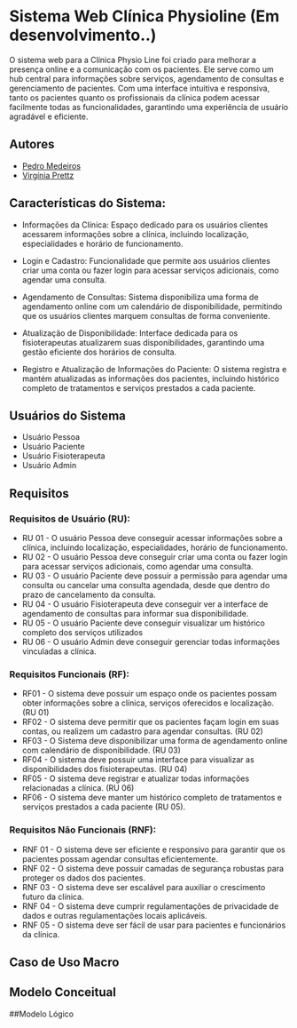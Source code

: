 
# Sistema Web Clínica Physioline (Em desenvolvimento..)

O sistema web para a Clínica Physio Line foi criado para melhorar a presença online e a comunicação com os pacientes. Ele serve como um hub central para informações sobre serviços, agendamento de consultas e gerenciamento de pacientes. Com uma interface intuitiva e responsiva, tanto os pacientes quanto os profissionais da clínica podem acessar facilmente todas as funcionalidades, garantindo uma experiência de usuário agradável e eficiente.


## Autores

- [Pedro Medeiros](https://github.com/Pedromdrs-dv)
- [Virgínia Prettz](https://github.com/VirginiaPrettz)
  
## Características do Sistema:

- Informações da Clínica: Espaço dedicado para os usuários clientes acessarem informações sobre a clínica, incluindo localização, especialidades e horário de funcionamento.

- Login e Cadastro: Funcionalidade que permite aos usuários clientes criar uma conta ou fazer login para acessar serviços adicionais, como agendar uma consulta.

- Agendamento de Consultas: Sistema disponibiliza uma forma de agendamento online com um calendário de disponibilidade, permitindo que os usuários clientes marquem consultas de forma conveniente.

- Atualização de Disponibilidade: Interface dedicada para os fisioterapeutas atualizarem suas disponibilidades, garantindo uma gestão eficiente dos horários de consulta.

- Registro e Atualização de Informações do Paciente: O sistema registra e mantém atualizadas as informações dos pacientes, incluindo histórico completo de tratamentos e serviços prestados a cada paciente.

## Usuários do Sistema

- Usuário Pessoa
- Usuário Paciente
- Usuário Fisioterapeuta
- Usuário Admin

## Requisitos

### Requisitos de Usuário (RU):
 - RU 01 - O usuário Pessoa deve conseguir acessar informações sobre a clínica, incluindo localização, especialidades, horário de funcionamento.
 - RU 02 - O usuário Pessoa deve conseguir criar uma conta ou fazer login para acessar serviços adicionais, como agendar uma consulta.
-  RU 03 - O usuário Paciente deve possuir a permissão para agendar uma consulta ou cancelar uma consulta agendada, desde que dentro do prazo de cancelamento da consulta.
-  RU 04 - O usuário Fisioterapeuta deve conseguir ver a interface de agendamento de consultas para informar sua disponibilidade.
-  RU 05 - O usuário Paciente deve conseguir visualizar um histórico completo dos serviços utilizados
-  RU 06 - O usuário Admin deve conseguir gerenciar todas informações vinculadas a clínica.

### Requisitos Funcionais (RF):
- RF01 - O sistema deve possuir um espaço onde os pacientes possam obter informações sobre a clínica, serviços oferecidos e localização. (RU 01)
- RF02 - O sistema deve permitir que os pacientes façam login em suas contas, ou realizem um cadastro para agendar consultas. (RU 02)
- RF03 - O Sistema deve disponibilizar uma forma de agendamento online com calendário de disponibilidade. (RU 03)
- RF04 - O sistema deve possuir uma interface para visualizar as disponibilidades dos fisioterapeutas. (RU 04)
- RF05 - O sistema deve registrar e atualizar todas informações relacionadas a clínica. (RU 06)
- RF06 - O sistema deve manter um histórico completo de tratamentos e serviços prestados a cada paciente (RU 05).

### Requisitos Não Funcionais (RNF):
- RNF 01 - O sistema deve ser eficiente e responsivo para garantir que os pacientes possam agendar consultas eficientemente.
- RNF 02 - O sistema deve possuir camadas de segurança robustas para proteger os dados dos pacientes.
- RNF 03 - O sistema deve ser escalável para auxiliar o crescimento futuro da clínica.
- RNF 04 - O sistema deve cumprir regulamentações de privacidade de dados e outras regulamentações locais aplicáveis.
- RNF 05 - O sistema deve ser fácil de usar para pacientes e funcionários da clínica.
  
## Caso de Uso Macro

## Modelo Conceitual

##Modelo Lógico
